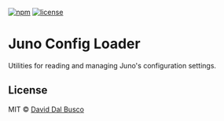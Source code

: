 [![npm][npm-badge]][npm-badge-url]
[![license][npm-license]][npm-license-url]

[npm-badge]: https://img.shields.io/npm/v/@junobuild/config-loader
[npm-badge-url]: https://www.npmjs.com/package/@junobuild/config-loader
[npm-license]: https://img.shields.io/npm/l/@junobuild/config-loader
[npm-license-url]: https://github.com/junobuild/juno-js/blob/main/LICENSE

# Juno Config Loader

Utilities for reading and managing Juno's configuration settings.

## License

MIT © [David Dal Busco](mailto:david.dalbusco@outlook.com)

[juno]: https://juno.build

